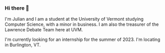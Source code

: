 ### Hi there 👋

I'm Julian and I am a student at the University of Vermont studying Computer Science, with a minor in business. I am also the treasurer of the Lawrence Debate Team here at UVM. 

I'm currently looking for an internship for the summer of 2023. I'm locating in Burlington, VT.
<!--

Here are some ideas to get you started:

- 🔭 I’m currently working on ...
- 🌱 I’m currently learning ...
- 👯 I’m looking to collaborate on ...
- 🤔 I’m looking for help with ...
- 💬 Ask me about ...
- 📫 How to reach me: ...
- 😄 Pronouns: ...
- ⚡ Fun fact: ...
-->
